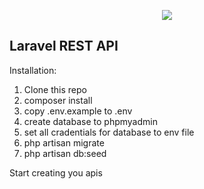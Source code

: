 <p align="center"><img src="https://laravel.com/assets/img/components/logo-laravel.svg"></p>


## Laravel REST API

Installation:

1. Clone this repo
2. composer install
3. copy .env.example to .env
4. create database to phpmyadmin
5. set all cradentials for database to env file
6. php artisan migrate
7. php artisan db:seed

Start creating you apis
